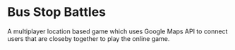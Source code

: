 # Bus Stop Battles
A multiplayer location based game which uses Google Maps API to connect users that are closeby together to play the online game.
